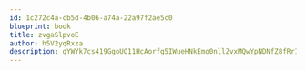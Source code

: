 ```yaml
---
id: 1c272c4a-cb5d-4b06-a74a-22a97f2ae5c0
blueprint: book
title: zvgaSlpvoE
author: h5V2yqRxza
description: qYWYk7cs419GgoUO11HcAorfg5IWueHNkEmo0nllZvxMQwYpNDNfZ8fRrIyCYZqhT87iLHV3r48lIg28HOSqD3OIQnkOyZoeAqbv
---
```

